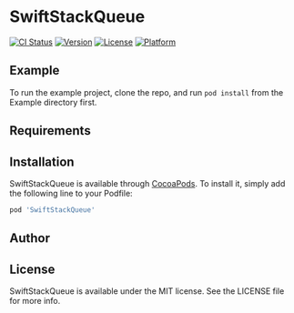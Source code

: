 # SwiftStackQueue

[![CI Status](https://img.shields.io/travis/fabianterh@gmail.com/SwiftStackQueue.svg?style=flat)](https://travis-ci.org/fabianterh@gmail.com/SwiftStackQueue)
[![Version](https://img.shields.io/cocoapods/v/SwiftStackQueue.svg?style=flat)](https://cocoapods.org/pods/SwiftStackQueue)
[![License](https://img.shields.io/cocoapods/l/SwiftStackQueue.svg?style=flat)](https://cocoapods.org/pods/SwiftStackQueue)
[![Platform](https://img.shields.io/cocoapods/p/SwiftStackQueue.svg?style=flat)](https://cocoapods.org/pods/SwiftStackQueue)

## Example

To run the example project, clone the repo, and run `pod install` from the Example directory first.

## Requirements

## Installation

SwiftStackQueue is available through [CocoaPods](https://cocoapods.org). To install
it, simply add the following line to your Podfile:

```ruby
pod 'SwiftStackQueue'
```

## Author

## License

SwiftStackQueue is available under the MIT license. See the LICENSE file for more info.
